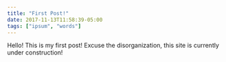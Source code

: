 ```yaml
---
title: "First Post!"
date: 2017-11-13T11:58:39-05:00
tags: ["ipsum", "words"]
---
```


Hello! This is my first post! Excuse the disorganization, this site is currently under construction!
